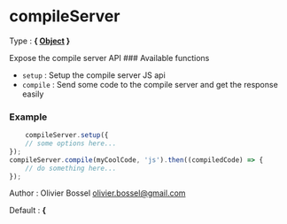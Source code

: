 # compileServer

<!-- @namespace: compile-server.compileServer -->

Type : **{ [Object](https://developer.mozilla.org/fr/docs/Web/JavaScript/Reference/Objets_globaux/Object) }**


Expose the compile server API
### Available functions
- ```setup``` : Setup the compile server JS api
- ```compile``` : Send some code to the compile server and get the response easily


### Example
```js
	compileServer.setup({
 	// some options here...
});
compileServer.compile(myCoolCode, 'js').then((compiledCode) => {
 	// do something here...
});
```
Author : Olivier Bossel [olivier.bossel@gmail.com](mailto:olivier.bossel@gmail.com)

Default : **{**